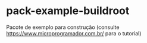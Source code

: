 # pack-example-buildroot
Pacote de exemplo para construção (consulte https://www.microprogramador.com.br/ para o tutorial)
